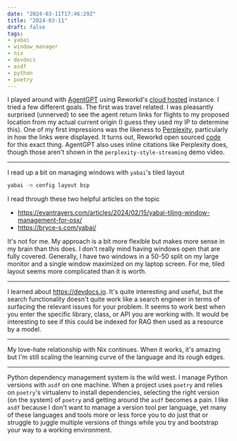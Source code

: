 ```yaml
---
date: "2024-03-11T17:46:29Z"
title: "2024-03-11"
draft: false
tags:
- yabai
- window_manager
- nix
- devdocs
- asdf
- python
- poetry
---
```


I played around with [AgentGPT](https://github.com/reworkd/AgentGPT) using Reworkd's [cloud hosted](https://agentgpt.reworkd.ai/) instance.
I tried a few different goals.
The first was travel related.
I was pleasantly surprised (unnerved) to see the agent return links for flights to my proposed location from my actual current origin (I guess they used my IP to determine this).
One of my first impressions was the likeness to [Perplexity](https://www.perplexity.ai/), particularly in how the links were displayed.
It turns out, Reworkd open sourced [code](https://github.com/reworkd/perplexity-style-streaming) for this exact thing.
AgentGPT also uses inline citations like Perplexity does, though those aren't shown in the `perplexity-style-streaming` demo video.

---

I read up a bit on managing windows with `yabai`'s tiled layout

```sh
yabai -m config layout bsp
```

I read through these two helpful articles on the topic
- https://evantravers.com/articles/2024/02/15/yabai-tiling-window-management-for-osx/
- https://bryce-s.com/yabai/

It's not for me.
My approach is a bit more flexible but makes more sense in my brain than this does.
I don't really mind having windows open that are fully covered.
Generally, I have two windows in a 50-50 split on my large monitor and a single window maximized on my laptop screen.
For me, tiled layout seems more complicated than it is worth.

---

I learned about https://devdocs.io.
It's quite interesting and useful, but the search functionality doesn't quite work like a search engineer in terms of surfacing the relevant issues for your problem.
It seems to work best when you enter the specific library, class, or API you are working with.
It would be interesting to see if this could be indexed for RAG then used as a resource by a model.

---

My love-hate relationship with Nix continues.
When it works, it's amazing but I'm still scaling the learning curve of the language and its rough edges.

---

Python dependency management system is the wild west.
I manage Python versions with `asdf` on one machine.
When a project uses `poetry` and relies on `poetry`'s virtualenv to install dependencies, selecting the right version (on the system) of `poetry` and getting around the `asdf` becomes a pain.
I like `asdf` because I don't want to manage a version tool per language, yet many of these languages and tools more or less force you to do just that or struggle to juggle multiple versions of things while you try and bootstrap your way to a working environment.
